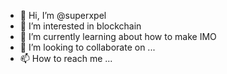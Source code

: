 - 👋 Hi, I’m @superxpel
- 👀 I’m interested in blockchain
- 🌱 I’m currently learning about how to make IMO
- 💞️ I’m looking to collaborate on ...
- 📫 How to reach me ...

<!---
superxpel/superxpel is a ✨ special ✨ repository because its `README.md` (this file) appears on your GitHub profile.
You can click the Preview link to take a look at your changes.
--->
